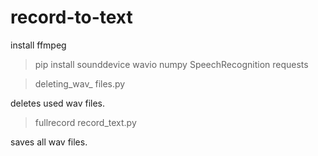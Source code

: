 # record-to-text

install ffmpeg


> pip install sounddevice wavio numpy SpeechRecognition requests



> deleting_wav_ files.py

deletes used wav files. 


> fullrecord record_text.py

saves all wav files.


